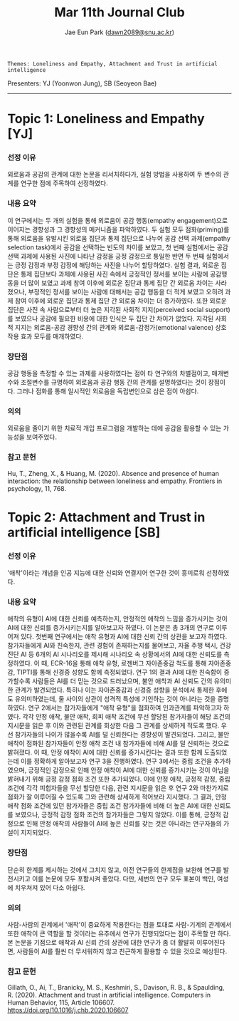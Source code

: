 ﻿---
layout: post
title: "Mar 11th Journal Club"
author: "Jae Eun Park (dawn2089@snu.ac.kr)"
---

    Themes: Loneliness and Empathy, Attachment and Trust in artificial intelligence

Presenters: YJ (Yoonwon Jung), SB (Seoyeon Bae) <br>

-----------------

# Topic 1: Loneliness and Empathy [YJ]

### **선정 이유**

외로움과 공감의 관계에 대한 논문을 리서치하다가, 실험 방법을 사용하여 두 변수의 관계를 연구한 점에 주목하여 선정하였다.

### **내용 요약**

이 연구에서는 두 개의 실험을 통해 외로움이 공감 행동(empathy engagement)으로 이어지는 경향성과 그 경향성의 메커니즘을 파악하였다. 두 실험 모두 점화(priming)를 통해 외로움을 유발시킨 외로움 집단과 통제 집단으로 나누어 공감 선택 과제(empathy selection task)에서 공감을 선택하는 빈도의 차이를 보았고, 첫 번째 실험에서는 공감 선택 과제에 사용된 사진에 나타난 감정을 긍정 감정으로 통일한 반면 두 번째 실험에서는 긍정 감정과 부정 감정에 해당하는 사진을 나누어 할당하였다. 실험 결과, 외로운 집단은 통제 집단보다 과제에 사용된 사진 속에서 긍정적인 정서를 보이는 사람에 공감행동을 더 많이 보였고 과제 참여 이후에 외로운 집단과 통제 집단 간 외로움 차이는 사라졌으나, 부정적인 정서를 보이는 사람에 대해서는 공감 행동을 더 적게 보였고 오히려 과제 참여 이후에 외로운 집단과 통제 집단 간 외로움 차이는 더 증가하였다. 또한 외로운 집단은 사진 속 사람으로부터 더 높은 지각된 사회적 지지(perceived social support)를 보였으나 공감에 필요한 비용에 대한 인식은 두 집단 간 차이가 없었다. 지각된 사회적 지지는 외로움-공감 경향성 간의 관계와 외로움-감정가(emotional valence) 상호작용 효과 모두를 매개하였다.

### **장단점**

공감 행동을 측정할 수 있는 과제를 사용하였다는 점이 타 연구와의 차별점이고, 매개변수와 조절변수를 규명하여 외로움과 공감 행동 간의 관계를 설명하였다는 것이 장점이다. 그러나 점화를 통해 일시적인 외로움을 독립변인으로 삼은 점이 아쉽다.

### **의의**

외로움을 줄이기 위한 치료적 개입 프로그램을 개발하는 데에 공감을 활용할 수 있는 가능성을 보여주었다.

### **참고 문헌**
Hu, T., Zheng, X., & Huang, M. (2020). Absence and presence of human interaction: the relationship between loneliness and empathy. Frontiers in psychology, 11, 768.



# Topic 2: Attachment and Trust in artificial intelligence [SB]

### **선정 이유**

'애착'이라는 개념을 인공 지능에 대한 신뢰와 연결지어 연구한 것이 흥미로워 선정하였다.

### **내용 요약**

애착의 유형이 AI에 대한 신뢰를 예측하는지, 안정적인 애착의 느낌을 증가시키는 것이 AI에 대한 신뢰를 증가시키는지를 알아보고자 하였다. 이 논문은 총 3개의 연구로 이루어져 있다. 첫번째 연구에서는 애착 유형과 AI에 대한 신뢰 간의 상관을 보고자 하였다. 참가자들에게 AI와 친숙한지, 관련 경험이 존재하는지를 물어보고, 자율 주행 택시, 건강 진단 AI 등 6개의 AI 시나리오를 제시해 시나리오 속 상황에서의 AI에 대한 신뢰도를 측정하였다. 이 때, ECR-16을 통해 애착 유형, 로젠버그 자아존중감 척도를 통해 자아존중감, TIPTI를 통해 신경증 성향도 함께 측정되었다. 연구 1의 결과 AI에 대한 친숙함이 증가할수록 사람들은 AI를 더 믿는 것으로 드러났으며, 불안 애착과 AI 신뢰도 간의 유의미한 관계가 발견되었다. 특히나 이는 자아존중감과 신경증 성향을 분석에서 통제한 후에도 유의미하였는데, 둘 사이의 상관이 성격적 특성에 기인하는 것이 아니라는 것을 증명하였다. 연구 2에서는 참가자들에게 "애착 유형"을 점화하여 인과관계를 파악하고자 하였다. 각각 안정 애착, 불안 애착, 회피 애착 조건에 무선 할당된 참가자들이 해당 조건의 지시문을 읽은 후 이와 관련된 관계를 회상한 다음 그 관계를 상세하게 적도록 했다. 우선 참가자들의 나이가 많을수록 AI를 덜 신뢰한다는 경향성이 발견되었다. 그리고, 불안 애착이 점화된 참가자들이 안정 애착 조건 내 참가자들에 비해 AI를 덜 신뢰하는 것으로 밝혀졌다. 이 때, 안정 애착이 AI에 대한 신뢰를 증가시킨다는 결과 또한 함께 도출되었는데 이를 정확하게 알아보고자 연구 3을 진행하였다. 연구 3에서는 중립 조건을 추가하였으며, 긍정적인 감정으로 인해 안정 애착이 AI에 대한 신뢰를 증가시키는 것이 아님을 밝혀내기 위해 긍정 감정 점화 조건 또한 추가되었다. 이에 안정 애착, 긍정적 감정, 중립 조건에 각각 피험자들을 무선 할당한 다음, 관련 지시문을 읽은 후 연구 2와 마찬가지로 점화가 잘 이루어질 수 있도록 그와 관련해 상세하게 적어보라 지시했다. 그 결과, 안정 애착 점화 조건에 있던 참가자들은 중립 조건 참가자들에 비해 더 높은 AI에 대한 신뢰도를 보였으나, 긍정적 감정 점화 조건의 참가자들은 그렇지 않았다. 이를 통해, 긍정적 감정으로 인해 안정 애착의 사람들이 AI에 높은 신뢰를 갖는 것은 아니라는 연구자들의 가설이 지지되었다.

### **장단점**

단순히 한계를 제시하는 것에서 그치지 않고, 이전 연구들의 한계점을 보완해 연구를 발전시키고 이를 논문에 모두 포함시켜 좋았다. 다만, 세번의 연구 모두 표본이 백인, 여성에 치우쳐져 있어 다소 아쉽다.

### **의의**

사람-사람의 관계에서 '애착'이 중요하게 작용한다는 점을 토대로 사람-기계의 관계에서 또한 애착이 큰 역할을 할 것이라는 유추에서 연구가 진행되었다는 점이 주목할 만 하다. 본 논문을 기점으로 애착과 AI 신뢰 간의 상관에 대한 연구가 좀 더 활발히 이루어진다면, 사람들이 AI를 훨씬 더 무서워하지 않고 친근하게 활용할 수 있을 것으로 예상된다.

### **참고 문헌**

Gillath, O., Ai, T., Branicky, M. S., Keshmiri, S., Davison, R. B., & Spaulding, R. (2020). Attachment and trust in artificial intelligence. Computers in Human Behavior, 115, Article 106607. https://doi.org/10.1016/j.chb.2020.106607 

